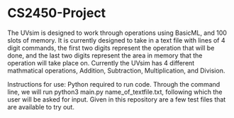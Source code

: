 # CS2450-Project

  The UVsim is designed to work through operations using BasicML, and 100 slots of memory. It is currently designed to take in a text file with lines of 4 digit commands, the first two digits represent the operation that will be done, and the last two digits represent the area in memory that the operation will take place on. Currently the UVsim has 4 different mathmatical operations, Addition, Subtraction, Multiplication, and Division.

Instructions for use:
Python required to run code. Through the command line, we will run python3 main.py name_of_textfile.txt, following which the user will be asked for input. Given in this repository are a few test files that are available to try out. 
